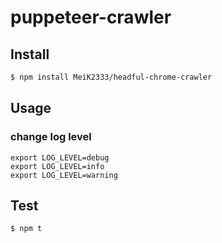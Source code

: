 # puppeteer-crawler

## Install

```bash
$ npm install MeiK2333/headful-chrome-crawler
```

## Usage

### change log level

```
export LOG_LEVEL=debug
export LOG_LEVEL=info
export LOG_LEVEL=warning
```

## Test

```bash
$ npm t
```
